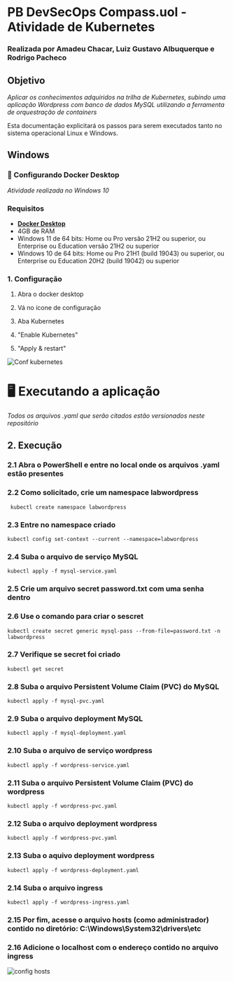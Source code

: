 # PB DevSecOps Compass.uol - Atividade de Kubernetes
### Realizada por Amadeu Chacar, Luiz Gustavo Albuquerque e Rodrigo Pacheco

## Objetivo
*Aplicar os conhecimentos adquiridos na trilha de Kubernetes, subindo uma aplicação Wordpress com banco de dados MySQL utilizando a ferramenta de orquestração de containers*

Esta documentação explicitará os passos para serem executados tanto no sistema operacional Linux e Windows.

## Windows

### 🔨 Configurando Docker Desktop 
*Atividade realizada no Windows 10*

### Requisitos
- [**Docker Desktop**](https://desktop.docker.com/win/main/amd64/Docker%20Desktop%20Installer.exe)
- 4GB de RAM
- Windows 11 de 64 bits: Home ou Pro versão 21H2 ou superior, ou Enterprise ou Education versão 21H2 ou superior
- Windows 10 de 64 bits: Home ou Pro 21H1 (build 19043) ou superior, ou Enterprise ou Education 20H2 (build 19042) ou superior

### 1. Configuração
1. Abra o docker desktop

2. Vá no ícone de configuração

3. Aba Kubernetes

4. "Enable Kubernetes"

5. "Apply & restart"

![Conf kubernetes](https://user-images.githubusercontent.com/91745101/203157780-e1f68a61-ab98-49fe-b812-87221d655718.png)

# 🖥 Executando a aplicação 
*Todos os arquivos .yaml que serão citados estão versionados neste repositório*

## 2. Execução
### 2.1 Abra o PowerShell e entre no local onde os arquivos .yaml estão presentes
### 2.2 Como solicitado, crie um namespace labwordpress
```
 kubectl create namespace labwordpress
```  
### 2.3 Entre no namespace criado
```
kubectl config set-context --current --namespace=labwordpress
```  
### 2.4 Suba o arquivo de serviço MySQL 
```
kubectl apply -f mysql-service.yaml
```  
### 2.5 Crie um arquivo secret password.txt com uma senha dentro
### 2.6 Use o comando para criar o sescret
```
kubectl create secret generic mysql-pass --from-file=password.txt -n labwordpress
```  
### 2.7 Verifique se secret foi criado 
```
kubectl get secret
```  
### 2.8 Suba o arquivo Persistent Volume Claim (PVC) do MySQL
```
kubectl apply -f mysql-pvc.yaml
```  
### 2.9 Suba o arquivo deployment MySQL
```
kubectl apply -f mysql-deployment.yaml
```  
### 2.10 Suba o arquivo de serviço wordpress
```
kubectl apply -f wordpress-service.yaml
``` 
### 2.11 Suba o arquivo Persistent Volume Claim (PVC) do wordpress
```
kubectl apply -f wordpress-pvc.yaml
``` 
### 2.12 Suba o arquivo deployment wordpress
```
kubectl apply -f wordpress-pvc.yaml
``` 
### 2.13 Suba o aquivo deployment wordpress
```
kubectl apply -f wordpress-deployment.yaml
``` 
### 2.14 Suba o arquivo ingress
```
kubectl apply -f wordpress-ingress.yaml
``` 
### 2.15 Por fim, acesse o arquivo hosts (como administrador) contido no diretório: C:\Windows\System32\drivers\etc
### 2.16 Adicione o localhost com o endereço contido no arquivo ingress


![config hosts](https://user-images.githubusercontent.com/91745101/203161971-8761d83d-3884-47c2-b07f-e65054430c54.png)


 
 



